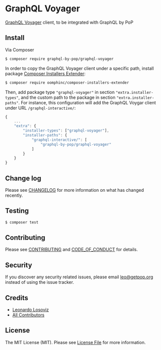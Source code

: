 # GraphQL Voyager

<!--
[![Latest Version on Packagist][ico-version]][link-packagist]
[![Software License][ico-license]](LICENSE.md)
[![Build Status][ico-travis]][link-travis]
[![Coverage Status][ico-scrutinizer]][link-scrutinizer]
[![Quality Score][ico-code-quality]][link-code-quality]
[![Total Downloads][ico-downloads]][link-downloads]
-->

[GraphQL Voyager](https://github.com/APIs-guru/graphql-voyager) client, to be integrated with GraphQL by PoP

## Install

Via Composer

``` bash
$ composer require graphql-by-pop/graphql-voyager
```

In order to copy the GraphQL Voyager client under a specific path, install package [Composer Installers Extender](https://github.com/oomphinc/composer-installers-extender):

``` bash
$ composer require oomphinc/composer-installers-extender
```

Then, add package type `"graphql-voyager"` in section `"extra.installer-types"`, and the custom path to the package in section `"extra.installer-paths"`. For instance, this configuration will add the GraphQL Voygar client under URL `/graphql-interactive/`:

``` javascript
{
    ...
    "extra": {
        "installer-types": ["graphql-voyager"],
        "installer-paths": {
            "graphql-interactive/": [
                "graphql-by-pop/graphql-voyager"
            ]
        }
    }
}
```

<!--
## Usage

``` php
```
-->

## Change log

Please see [CHANGELOG](CHANGELOG.md) for more information on what has changed recently.

## Testing

``` bash
$ composer test
```

## Contributing

Please see [CONTRIBUTING](CONTRIBUTING.md) and [CODE_OF_CONDUCT](CODE_OF_CONDUCT.md) for details.

## Security

If you discover any security related issues, please email leo@getpop.org instead of using the issue tracker.

## Credits

- [Leonardo Losoviz][link-author]
- [All Contributors][link-contributors]

## License

The MIT License (MIT). Please see [License File](LICENSE.md) for more information.

[ico-version]: https://img.shields.io/packagist/v/leoloso/pop-graphql-voyager.svg?style=flat-square
[ico-license]: https://img.shields.io/badge/license-MIT-brightgreen.svg?style=flat-square
[ico-travis]: https://img.shields.io/travis/leoloso/pop-graphql-voyager/master.svg?style=flat-square
[ico-scrutinizer]: https://img.shields.io/scrutinizer/coverage/g/leoloso/pop-graphql-voyager.svg?style=flat-square
[ico-code-quality]: https://img.shields.io/scrutinizer/g/leoloso/pop-graphql-voyager.svg?style=flat-square
[ico-downloads]: https://img.shields.io/packagist/dt/leoloso/pop-graphql-voyager.svg?style=flat-square

[link-packagist]: https://packagist.org/packages/leoloso/pop-graphql-voyager
[link-travis]: https://travis-ci.org/leoloso/pop-graphql-voyager
[link-scrutinizer]: https://scrutinizer-ci.com/g/leoloso/pop-graphql-voyager/code-structure
[link-code-quality]: https://scrutinizer-ci.com/g/leoloso/pop-graphql-voyager
[link-downloads]: https://packagist.org/packages/leoloso/pop-graphql-voyager
[link-author]: https://github.com/leoloso
[link-contributors]: ../../contributors
